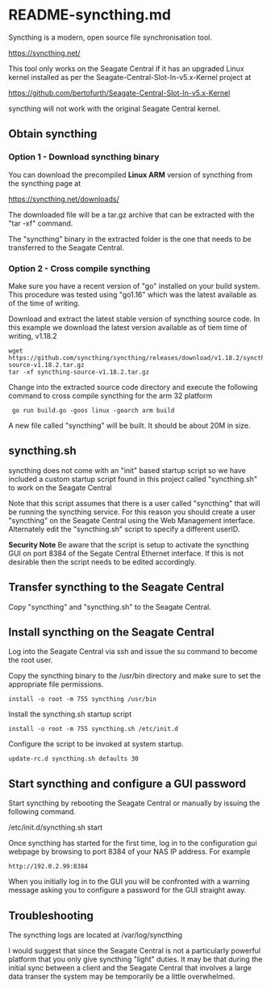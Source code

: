 # README-syncthing.md
Syncthing is a modern, open source file synchronisation tool.

https://syncthing.net/

This tool only works on the Seagate Central if it has an upgraded
Linux kernel installed as per the 
Seagate-Central-Slot-In-v5.x-Kernel
project at

https://github.com/bertofurth/Seagate-Central-Slot-In-v5.x-Kernel

syncthing will not work with the original Seagate Central kernel.

## Obtain syncthing
### Option 1 - Download syncthing binary
You can download the precompiled **Linux ARM** version of syncthing
from the syncthing page at

https://syncthing.net/downloads/

The downloaded file will be a tar.gz archive that can be extracted
with the "tar -xf" command. 

The "syncthing" binary in the extracted folder is the one that needs
to be transferred to the Seagate Central.

### Option 2 - Cross compile syncthing
Make sure you have a recent version of "go" installed on your build 
system. This procedure was tested using "go1.16" which was the latest
available as of the time of writing.

Download and extract the latest stable version of syncthing source
code. In this example we download the latest version available as of
tiem time of writing, v1.18.2

    wget https://github.com/syncthing/syncthing/releases/download/v1.18.2/syncthing-source-v1.18.2.tar.gz
    tar -xf syncthing-source-v1.18.2.tar.gz

Change into the extracted source code directory and execute the 
following command to cross compile syncthing for the arm 32 
platform

     go run build.go -goos linux -goarch arm build

A new file called "syncthing" will be built. It should be about 20M 
in size.

## syncthing.sh
syncthing does not come with an "init" based startup script so we 
have included a custom startup script found in this project called
"syncthing.sh" to work on the Seagate Central

Note that this script assumes that there is a user called "syncthing"
that will be running the syncthing service. For this reason you should
create a user "syncthing" on the Seagate Central using the Web 
Management interface. Alternately edit the "syncthing.sh" script to
specify a different userID.

**Security Note** Be aware that the script is setup to activate the
syncthing GUI on port 8384 of the Segate Central Ethernet interface. 
If this is not desirable then the script needs to be edited accordingly.

## Transfer syncthing to the Seagate Central
Copy "syncthing" and "syncthing.sh" to the Seagate Central.

## Install syncthing on the Seagate Central
Log into the Seagate Central via ssh and issue the su command to become
the root user.

Copy the syncthing binary to the /usr/bin directory and make sure to set
the appropriate file permissions.

    install -o root -m 755 syncthing /usr/bin

Install the syncthing.sh startup script

    install -o root -m 755 syncthing.sh /etc/init.d

Configure the script to be invoked at system startup.

    update-rc.d syncthing.sh defaults 30

## Start syncthing and configure a GUI password
Start syncthing by rebooting the Seagate Central or manually by issuing
the following command.

/etc/init.d/syncthing.sh start

Once syncthing has started for the first time, log in to the configuration 
gui webpage by browsing to port 8384 of your NAS IP address. For example

    http://192.0.2.99:8384

When you initially log in to the GUI you will be confronted with a warning
message asking you to configure a password for the GUI straight away. 

## Troubleshooting
The syncthing logs are located at /var/log/syncthing

I would suggest that since the Seagate Central is not a particularly powerful
platform that you only give syncthing "light" duties. It may be that during
the initial sync between a client and the Seagate Central that involves a large
data transer the system may be temporarily be a little overwhelmed.
